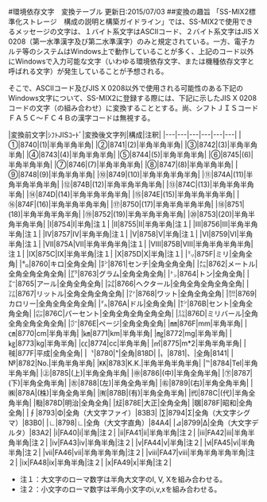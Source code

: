 #環境依存文字　変換テーブル
更新日:2015/07/03
##変換の趣旨
「SS-MIX2標準化ストレージ　構成の説明と構築ガイドライン」では、SS-MIX2で使用できるメッセージの文字は、１バイト系文字はASCIIコード、２バイト系文字はJIS X 0208（第一水準漢字及び第二水準漢字）のみと規定されている。一方、電子カルテ等のシステムはWindows上で動作していることが多く、上記のコード以外にWindowsで入力可能な文字（いわゆる環境依存文字、または機種依存文字と呼ばれる文字）が発生していることが予想される。

そこで、ASCIIコード及びJIS X 0208以外で使用される可能性のある下記のWindows文字について、SS-MIX2に登録する際には、下記に示したJIS X 0208コードの文字（の組み合わせ）に変換することとする。尚、シフトＪＩＳコード　ＦＡ５Ｃ～ＦＣ４Ｂの漢字コードは無視する。

|変換前文字|ｼﾌﾄJISｺｰﾄﾞ|変換後文字列|構成|注釈|
|---|---|---|---|---|---|
|①|8740|(1)|半角半角半角|
|②|8741|(2)|半角半角半角|
|③|8742|(3)|半角半角半角|
|④|8743|(4)|半角半角半角|
|⑤|8744|(5)|半角半角半角|
|⑥|8745|(6)|半角半角半角|
|⑦|8746|(7)|半角半角半角|
|⑧|8747|(8)|半角半角半角|
|⑨|8748|(9)|半角半角半角|
|⑩|8749|(10)|半角半角半角半角|
|⑪|874A|(11)|半角半角半角半角|
|⑫|874B|(12)|半角半角半角半角|
|⑬|874C|(13)|半角半角半角半角|
|⑭|874D|(14)|半角半角半角半角|
|⑮|874E|(15)|半角半角半角半角|
|⑯|874F|(16)|半角半角半角半角|
|⑰|8750|(17)|半角半角半角半角|
|⑱|8751|(18)|半角半角半角半角|
|⑲|8752|(19)|半角半角半角半角|
|⑳|8753|(20)|半角半角半角半角|
|Ⅰ|8754|I|半角|注１|
|Ⅱ|8755|II|半角半角|注１|
|Ⅲ|8756|III|半角半角半角|注１|
|Ⅳ|8757|IV|半角半角|注１|
|Ⅴ|8758|V|半角|注１|
|Ⅵ|8759|VI|半角半角|注１|
|Ⅶ|875A|VII|半角半角半角|注１|
|Ⅷ|875B|VIII|半角半角半角半角|注１|
|Ⅸ|875C|IX|半角半角|注１|
|Ⅹ|875D|X|半角|注１|
|㍉|875F|ミリ|全角全角|
|㌔|8760|キロ|全角全角|
|㌢|8761|センチ|全角全角全角|
|㍍|8762|メートル|全角全角全角全角|
|㌘|8763|グラム|全角全角全角|
|㌧|8764|トン|全角全角|
|㌃|8765|アール|全角全角全角|
|㌶|8766|ヘクタール|全角全角全角全角全角|
|㍑|8767|リットル|全角全角全角全角|
|㍗|8768|ワット|全角全角全角|
|㌍|8769|カロリー|全角全角全角全角|
|㌦|876A|ドル|全角全角|
|㌣|876B|セント|全角全角全角|
|㌫|876C|パーセント|全角全角全角全角全角|
|㍊|876D|ミリバール|全角全角全角全角全角|
|㌻|876E|ページ|全角全角全角|
|㎜|876F|mm|半角半角|
|㎝|8770|cm|半角半角|
|㎞|8771|km|半角半角|
|㎎|8772|mg|半角半角|
|㎏|8773|kg|半角半角|
|㏄|8774|cc|半角半角|
|㎡|8775|m*2|半角半角半角|
|㍻|877F|平成|全角全角|
|〝|8780|"|全角|818D|
|〟|8781|、|全角|8141|
|№|8782|No.|半角半角半角|
|㏍|8783|K.K.|半角半角半角半角|
|℡|8784|Tel|半角半角半角|
|㊤|8785|(上)|半角全角半角|
|㊥|8786|(中)|半角全角半角|
|㊦|8787|(下)|半角全角半角|
|㊧|8788|(左)|半角全角半角|
|㊨|8789|(右)|半角全角半角|
|㈱|878A|(株)|半角全角半角|
|㈲|878B|(有)|半角全角半角|
|㈹|878C|(代)|半角全角半角|
|㍾|878D|明治|全角全角|
|㍽|878E|大正|全角全角|
|㍼|878F|昭和|全角全角|
|∮|8793|Φ|全角（大文字ファイ）|83B3|
|∑|8794|Σ|全角（大文字シグマ）|83B0|
|∟|8798|∟|全角（大文字直角）|84A4|
|⊿|8799|Δ|全角（大文字デルタ）|83A2|
|ⅰ|FA40|i|半角|注２|
|ⅱ|FA41|ii|半角半角|注２|
|ⅲ|FA42|iii|半角半角半角|注２|
|ⅳ|FA43|iv|半角半角|注２|
|ⅴ|FA44|v|半角|注２|
|ⅵ|FA45|vi|半角半角|注２|
|ⅶ|FA46|vii|半角半角半角|注２|
|ⅷ|FA47|viii|半角半角半角半角|注２|
|ⅸ|FA48|ix|半角半角|注２|
|ⅹ|FA49|x|半角|注２|

* 注１：大文字のローマ数字は半角大文字のI, V, Xを組み合わせる。
* 注２：小文字のローマ数字は半角小文字のi,v,xを組み合わせる。
